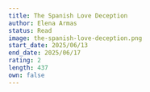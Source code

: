 ```yaml
---
title: The Spanish Love Deception
author: Elena Armas
status: Read
image: the-spanish-love-deception.png
start_date: 2025/06/13
end_date: 2025/06/17
rating: 2
length: 437
own: false
---
```

